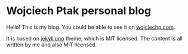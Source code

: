 # Wojciech Ptak personal blog

Hello! This is my blog. You could be able to see it on [wojciechp.com].

It is based on [jekyll uno] theme, which is MIT licensed. The content is all written by me and also MIT licensed.

[jekyll uno]: https://github.com/joshgerdes/jekyll-uno

[wojciechp.com]: https://wojciechp.com
